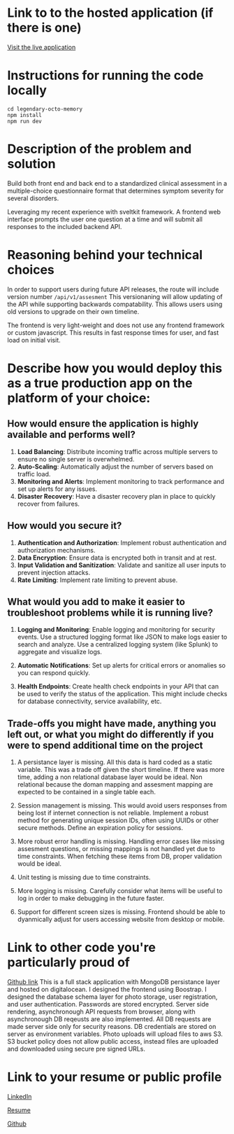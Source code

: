 # Link to to the hosted application (if there is one)

[Visit the live application](https://jellyfish-app-vsvt3.ondigitalocean.app/)

# Instructions for running the code locally 
```
cd legendary-octo-memory
npm install
npm run dev
```

# Description of the problem and solution

Build both front end and back end to a standardized clinical assessment in a multiple-choice questionnaire format that determines symptom severity for several disorders. 

Leveraging my recent experience with sveltkit framework. A frontend web interface  prompts the user one question at a time and will submit all responses to the included backend API. 

# Reasoning behind your technical choices
In order to support users during future API releases, the route will include version number `/api/v1/assesment` This versionaning will allow updating of the API while supporting backwards compatability. This allows users using old versions to upgrade on their own timeline. 

The frontend is very light-weight and does not use any frontend framework or custom javascript. This results in fast response times for user, and fast load on initial visit. 

# Describe how you would deploy this as a true production app on the platform of your choice: 

## How would ensure the application is highly available and performs well?

1. **Load Balancing**: Distribute incoming traffic across multiple servers to ensure no single server is overwhelmed.
2. **Auto-Scaling**: Automatically adjust the number of servers based on traffic load.
3. **Monitoring and Alerts**: Implement monitoring to track performance and set up alerts for any issues.
4. **Disaster Recovery**: Have a disaster recovery plan in place to quickly recover from failures.

## How would you secure it?

1. **Authentication and Authorization**: Implement robust authentication and authorization mechanisms.
2. **Data Encryption**: Ensure data is encrypted both in transit and at rest.
3. **Input Validation and Sanitization**: Validate and sanitize all user inputs to prevent injection attacks.
4. **Rate Limiting**: Implement rate limiting to prevent abuse.


## What would you add to make it easier to troubleshoot problems while it is running live?

1. **Logging and Monitoring**: Enable logging and monitoring for security events. Use a structured logging format like JSON to make logs easier to search and analyze. Use a centralized logging system (like Splunk) to aggregate and visualize logs.

2. **Automatic Notifications**: Set up alerts for critical errors or anomalies so you can respond quickly.

3. **Health Endpoints**: Create health check endpoints in your API that can be used to verify the status of the application. This might include checks for database connectivity, service availability, etc.


## Trade-offs you might have made, anything you left out, or what you might do differently if you were to spend additional time on the project

1. A persistance layer is missing. All this data is hard coded as a static variable. This was a trade off given the short timeline. If there was more time, adding a non relational database layer would be ideal. Non relational because the doman mapping and assesment mapping are expected to be contained in a single table each. 

2. Session management is missing. This would avoid users responses from being lost if internet connection is not reliable. Implement a robust method for generating unique session IDs, often using UUIDs or other secure methods. Define an expiration policy for sessions.

3. More robust error handling is missing. Handling error cases like missing assesment questions, or missing mappings is not handled yet due to time constraints. When fetching these items from DB, proper validation would be ideal.

4. Unit testing is missing due to time constraints. 

5. More logging is missing. Carefully consider what items will be useful to log in order to make debugging in the future faster. 

6. Support for different screen sizes is missing. Frontend should be able to dyanmically adjust for users accessing website from desktop or mobile. 

# Link to other code you're particularly proud of

[Github link](https://github.com/henriavo/cuddly-octo) This is a full stack application with MongoDB persistance layer and hosted on digitalocean. I designed the frontend using Boostrap. I designed the database schema layer for photo storage, user registration, and user authentication. Passwords are stored encrypted. Server side rendering, asynchronough API requests from browser, along with asynchronough DB reqeusts are also implemented. All DB requests are made server side only for security reasons. DB credentials are stored on server as environment variables. Photo uploads will upload files to aws S3. S3 bucket policy does not allow public access, instead files are uploaded and downloaded using secure pre signed URLs. 

# Link to your resume or public profile
[LinkedIn](https://www.linkedin.com/in/henri-idrovo-7427402b/)

[Resume](https://henriguy1210-bucket.s3.us-west-2.amazonaws.com/henri_idrovo_resume.pdf)

[Github](https://github.com/henriavo)


